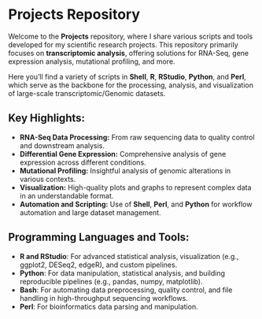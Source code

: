# Projects Repository

Welcome to the **Projects** repository, where I share various scripts and tools developed for my scientific research projects. This repository primarily focuses on **transcriptomic analysis**, offering solutions for RNA-Seq, gene expression analysis, mutational profiling, and more.

Here you’ll find a variety of scripts in **Shell**, **R**, **RStudio**, **Python**, and **Perl**, which serve as the backbone for the processing, analysis, and visualization of large-scale transcriptomic/Genomic datasets. 

## Key Highlights:
- **RNA-Seq Data Processing:** From raw sequencing data to quality control and downstream analysis.
- **Differential Gene Expression:** Comprehensive analysis of gene expression across different conditions.
- **Mutational Profiling:** Insightful analysis of genomic alterations in various contexts.
- **Visualization:** High-quality plots and graphs to represent complex data in an understandable format.
- **Automation and Scripting:** Use of **Shell**, **Perl**, and **Python** for workflow automation and large dataset management.

## Programming Languages and Tools:
- **R and RStudio**: For advanced statistical analysis, visualization (e.g., ggplot2, DESeq2, edgeR), and custom pipelines.
- **Python**: For data manipulation, statistical analysis, and building reproducible pipelines (e.g., pandas, numpy, matplotlib).
- **Bash**: For automating data preprocessing, quality control, and file handling in high-throughput sequencing workflows.
- **Perl**: For bioinformatics data parsing and manipulation.
  
